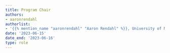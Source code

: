 ```yaml
---
title: Program Chair
authors:
- aaronrendahl
authorlist:
- '{{% mention_name "aaronrendahl" "Aaron Rendahl" %}}, University of Minnesota'
date: '2023-06-15'
date_end: '2023-06-16'
type: role
---
```


